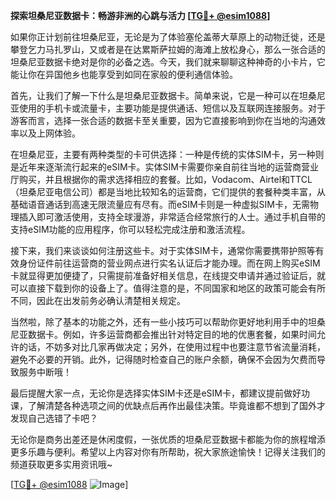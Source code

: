 **探索坦桑尼亚数据卡：畅游非洲的心跳与活力 [[TG💪+ @esim1088](https://t.me/s/esim1088)]**

如果你正计划前往坦桑尼亚，无论是为了体验塞伦盖蒂大草原上的动物迁徙，还是攀登乞力马扎罗山，又或者是在达累斯萨拉姆的海滩上放松身心，那么一张合适的坦桑尼亚数据卡绝对是你的必备之选。今天，我们就来聊聊这种神奇的小卡片，它能让你在异国他乡也能享受到如同在家般的便利通信体验。

首先，让我们了解一下什么是坦桑尼亚数据卡。简单来说，它是一种可以在坦桑尼亚使用的手机卡或流量卡，主要功能是提供通话、短信以及互联网连接服务。对于游客而言，选择一张合适的数据卡至关重要，因为它直接影响到你在当地的沟通效率以及上网体验。

在坦桑尼亚，主要有两种类型的卡可供选择：一种是传统的实体SIM卡，另一种则是近年来逐渐流行起来的eSIM卡。实体SIM卡需要你亲自前往当地的运营商营业厅购买，并且根据你的需求选择相应的套餐。比如，Vodacom、Airtel和TTCL（坦桑尼亚电信公司）都是当地比较知名的运营商，它们提供的套餐种类丰富，从基础语音通话到高速无限流量应有尽有。而eSIM卡则是一种虚拟SIM卡，无需物理插入即可激活使用，支持全球漫游，非常适合经常旅行的人士。通过手机自带的支持eSIM功能的应用程序，你可以轻松完成注册和激活流程。

接下来，我们来谈谈如何注册这些卡。对于实体SIM卡，通常你需要携带护照等有效身份证件前往运营商的营业网点进行实名认证后才能办理。而在网上购买eSIM卡就显得更加便捷了，只需提前准备好相关信息，在线提交申请并通过验证后，就可以直接下载到你的设备上了。值得注意的是，不同国家和地区的政策可能会有所不同，因此在出发前务必确认清楚相关规定。

当然啦，除了基本的功能之外，还有一些小技巧可以帮助你更好地利用手中的坦桑尼亚数据卡。例如，许多运营商都会推出针对特定目的地的优惠套餐，如果时间允许的话，不妨多对比几家再做决定；另外，在使用过程中也要注意节省流量消耗，避免不必要的开销。此外，记得随时检查自己的账户余额，确保不会因为欠费而导致服务中断哦！

最后提醒大家一点，无论你是选择实体SIM卡还是eSIM卡，都建议提前做好功课，了解清楚各种选项之间的优缺点后再作出最佳决策。毕竟谁都不想到了国外才发现自己选错了卡吧？

无论你是商务出差还是休闲度假，一张优质的坦桑尼亚数据卡都能为你的旅程增添更多乐趣与便利。希望以上内容对你有所帮助，祝大家旅途愉快！记得关注我们的频道获取更多实用资讯哦~

[[TG💪+ @esim1088](https://t.me/s/esim1088) ![Image](https://i.postimg.cc/4NQfJmqS/Snipaste-2025-05-13-00-14-12.png)]